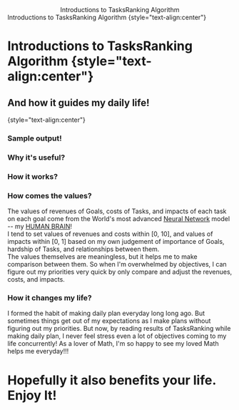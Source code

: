 <center>Introductions to TasksRanking Algorithm</center>
Introductions to TasksRanking Algorithm {style="text-align:center"}
<h1>Introductions to TasksRanking Algorithm {style="text-align:center"}</h1>
<h2>And how it guides my daily life!</h2> {style="text-align:center"}
<h3>Sample output!</h3>
<p>
<!-- Paste the output from sample fake data. Don't leak your privacy! -->
</p>
<h3>Why it's useful?</h3>
<!-- Explain why as a young man figuring priority is important. -->
<h3>How it works?</h3>
<p>
<!-- Explain the algorithm and include the Math formula. -->
</p>
<h3>How comes the values?</h3>
<p>
The values of revenues of Goals, costs of Tasks, and impacts of each task on each goal come from the World's most advanced 
<a href="https://en.wikipedia.org/wiki/Artificial_neural_network" target="_blank">Neural Network</a> model -- 
my <a href="https://en.wikipedia.org/wiki/Human_brain" target="_blank">HUMAN BRAIN</a>!
<br>
I tend to set values of revenues and costs within [0, 10], and values of impacts within [0, 1] based on my own judgement of
importance of Goals, hardship of Tasks, and relationships between them.
<br>
The values themselves are meaningless, but it helps me to make comparison between them. So when I'm overwhelmed by objectives, 
I can figure out my priorities very quick by only compare and adjust the revenues, costs, and impacts.
</p>
<h3>How it changes my life?</h3>
<p>
I formed the habit of making daily plan everyday long long ago. But sometimes things get out of my expectations as I make plans 
without figuring out my priorities. But now, by reading results of TasksRanking while making daily plan, I never feel stress even
a lot of objectives coming to my life concurrently! As a lover of Math, I'm so happy to see my loved Math helps me everyday!!!
</p>

<h1>Hopefully it also benefits your life. Enjoy It!</h1>
